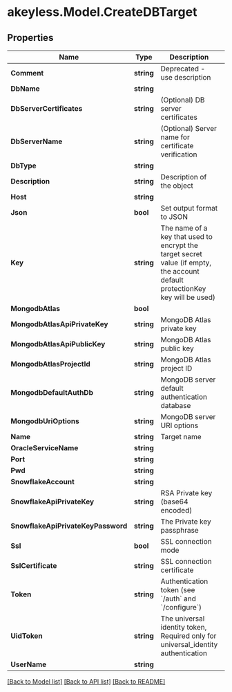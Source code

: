 # akeyless.Model.CreateDBTarget

## Properties

Name | Type | Description | Notes
------------ | ------------- | ------------- | -------------
**Comment** | **string** | Deprecated - use description | [optional] 
**DbName** | **string** |  | [optional] 
**DbServerCertificates** | **string** | (Optional) DB server certificates | [optional] 
**DbServerName** | **string** | (Optional) Server name for certificate verification | [optional] 
**DbType** | **string** |  | 
**Description** | **string** | Description of the object | [optional] 
**Host** | **string** |  | [optional] 
**Json** | **bool** | Set output format to JSON | [optional] 
**Key** | **string** | The name of a key that used to encrypt the target secret value (if empty, the account default protectionKey key will be used) | [optional] 
**MongodbAtlas** | **bool** |  | [optional] 
**MongodbAtlasApiPrivateKey** | **string** | MongoDB Atlas private key | [optional] 
**MongodbAtlasApiPublicKey** | **string** | MongoDB Atlas public key | [optional] 
**MongodbAtlasProjectId** | **string** | MongoDB Atlas project ID | [optional] 
**MongodbDefaultAuthDb** | **string** | MongoDB server default authentication database | [optional] 
**MongodbUriOptions** | **string** | MongoDB server URI options | [optional] 
**Name** | **string** | Target name | 
**OracleServiceName** | **string** |  | [optional] 
**Port** | **string** |  | [optional] 
**Pwd** | **string** |  | [optional] 
**SnowflakeAccount** | **string** |  | [optional] 
**SnowflakeApiPrivateKey** | **string** | RSA Private key (base64 encoded) | [optional] 
**SnowflakeApiPrivateKeyPassword** | **string** | The Private key passphrase | [optional] 
**Ssl** | **bool** | SSL connection mode | [optional] 
**SslCertificate** | **string** | SSL connection certificate | [optional] 
**Token** | **string** | Authentication token (see &#x60;/auth&#x60; and &#x60;/configure&#x60;) | [optional] 
**UidToken** | **string** | The universal identity token, Required only for universal_identity authentication | [optional] 
**UserName** | **string** |  | [optional] 

[[Back to Model list]](../README.md#documentation-for-models) [[Back to API list]](../README.md#documentation-for-api-endpoints) [[Back to README]](../README.md)

